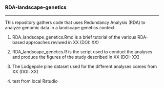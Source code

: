 ### RDA-landscape-genetics
-------------------

This repository gathers code that uses Redundancy Analysis (RDA) to analyze genomic data in a landscape genetics context.

1. RDA_landscape_genetics.Rmd is a brief tutorial of the various RDA-based approaches reviwed in XX (DOI: XX)

2. RDA_landscape_genetics.R is the script used to conduct the analyses and produce the figures of the study described in XX (DOI: XX)

3. The Lodgepole pine dataset used for the different analyses comes from XX (DOI: XX)

4. test from local Rstudio

